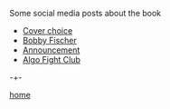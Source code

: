 Some social media posts about the book

- [Cover choice](https://www.linkedin.com/posts/petercotton_machinelearning-datascience-artificialintelligence-activity-6960853808872579072-SzDO?utm_source=share&utm_medium=member_desktop)
- [Bobby Fischer](https://www.linkedin.com/posts/petercotton_reinforcementlearning-artificialintelligence-activity-6971313620752154624-I6AR?utm_source=share&utm_medium=member_desktop)
- [Announcement](https://www.linkedin.com/posts/petercotton_github-micropredictionbuildinganopenainetwork-activity-6968946425397215232-0UnC?utm_source=share&utm_medium=member_desktop)
- [Algo Fight Club](https://www.linkedin.com/posts/petercotton_submitting-predictions-activity-6962851167122907136-m9sP?utm_source=share&utm_medium=member_desktop)






-+-

[home](https://microprediction.github.io/building_an_open_ai_network/)

